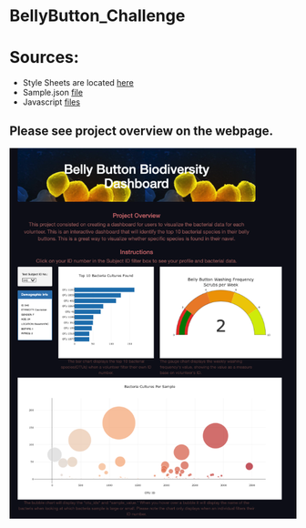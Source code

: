 # BellyButton_Challenge

# Sources: 
* Style Sheets are located [here](https://github.com/icheung487/BellyButton_Challenge/tree/main/css)
* Sample.json [file](https://github.com/icheung487/BellyButton_Challenge/blob/main/samples.json)
* Javascript [files](https://github.com/icheung487/BellyButton_Challenge/tree/main/js)

## Please see project overview on the webpage. 
![image](https://github.com/icheung487/BellyButton_Challenge/blob/main/Images/Belly_Button_Webpage.png)


